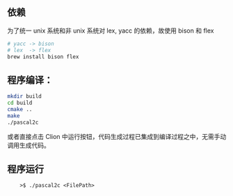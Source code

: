 ## 依赖
为了统一 unix 系统和非 unix 系统对 lex, yacc 的依赖，故使用 bison 和 flex
```sh
# yacc -> bison 
# lex  -> flex
brew install bison flex 
```
## 程序编译：
```sh
mkdir build
cd build
cmake ..
make
./pascal2c
```
或者直接点击 Clion 中运行按钮，代码生成过程已集成到编译过程之中，无需手动调用生成代码。


## 程序运行
```
    >$ ./pascal2c <FilePath>
```    
